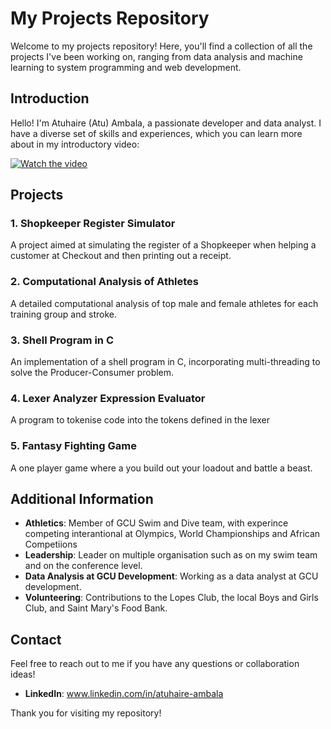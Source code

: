 # My Projects Repository

Welcome to my projects repository! Here, you'll find a collection of all the projects I've been working on, ranging from data analysis and machine learning to system programming and web development.

## Introduction

Hello! I'm Atuhaire (Atu) Ambala, a passionate developer and data analyst. I have a diverse set of skills and experiences, which you can learn more about in my introductory video:

[![Watch the video](https://img.youtube.com/vi/oDdbqHufAbE/0.jpg)](https://youtu.be/oDdbqHufAbE)

## Projects

### 1. Shopkeeper Register Simulator
A project aimed at simulating the register of a Shopkeeper when helping a customer at Checkout and then printing out a receipt.

### 2. Computational Analysis of Athletes
A detailed computational analysis of top male and female athletes for each training group and stroke.

### 3. Shell Program in C
An implementation of a shell program in C, incorporating multi-threading to solve the Producer-Consumer problem.

### 4. Lexer Analyzer Expression Evaluator
A  program to tokenise code into the tokens defined in the lexer

### 5. Fantasy Fighting Game
A one player game where a you build out your loadout and battle a beast.


## Additional Information

- **Athletics**: Member of GCU Swim and Dive team, with experince competing interantional at Olympics, World Championships and African Competiions
- **Leadership**: Leader on multiple organisation such as on my swim team and on the conference level.
- **Data Analysis at GCU Development**: Working as a data analyst at GCU development.
- **Volunteering**: Contributions to the Lopes Club, the local Boys and Girls Club, and Saint Mary's Food Bank.

## Contact

Feel free to reach out to me if you have any questions or collaboration ideas!

- **LinkedIn**: www.linkedin.com/in/atuhaire-ambala

Thank you for visiting my repository!
